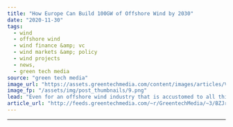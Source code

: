 ```yaml
---
title: "How Europe Can Build 100GW of Offshore Wind by 2030"
date: "2020-11-30"
tags: 
  - wind
  - offshore wind
  - wind finance &amp; vc
  - wind markets &amp; policy
  - wind projects
  - news,
  - green tech media
source: "green tech media"
image_url: "https://assets.greentechmedia.com/content/images/articles/Vattenfall_Thanet_XL_Credit_Vattenfall.jpg"
image_fp: "/assets/img/post_thumbnails/9.png"
lead: "Even for an offshore wind industry that is accustomed to all things being supersized, last week was a big week. On Wednesday the U.K. released its 10-point plan to achieve its target of net-zero carbon by 2050. At the top of the list was the already  ..."
article_url: "http://feeds.greentechmedia.com/~r/GreentechMedia/~3/BZJrQ3Dr3Zs/how-europe-can-build-100gw-of-offshore-wind-by-2030"
---
```


---
